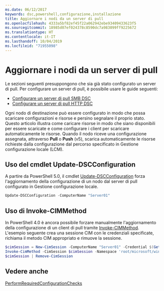```yaml
---
ms.date: 06/12/2017
keywords: dsc,powershell,configurazione,installazione
title: Aggiornare i nodi da un server di pull
ms.openlocfilehash: 4333a5bf82ef45f22a062942ebe93409433623f5
ms.sourcegitcommit: 18985d07ef024378c8590dc7a983099ff9225672
ms.translationtype: HT
ms.contentlocale: it-IT
ms.lasthandoff: 10/04/2019
ms.locfileid: "71955098"
---
```

# <a name="update-nodes-from-a-pull-server"></a>Aggiornare i nodi da un server di pull

Le sezioni seguenti presuppongono che sia già stato configurato un server di pull. Per configurare un server di pull, è possibile usare le guide seguenti:

- [Configurare un server di pull SMB DSC](pullServerSmb.md)
- [Configurare un server di pull HTTP DSC](pullServer.md)

Ogni nodo di destinazione può essere configurato in modo che possa scaricare configurazioni e risorse e persino segnalare il proprio stato. Questo articolo illustra come caricare risorse in modo che siano disponibili per essere scaricate e come configurare i client per scaricare automaticamente le risorse. Quando il nodo riceve una configurazione assegnata, attraverso **Pull** o **Push** (v5), scarica automaticamente le risorse richieste dalla configurazione dal percorso specificato in Gestione configurazione locale (LCM).

## <a name="using-the-update-dscconfiguration-cmdlet"></a>Uso del cmdlet Update-DSCConfiguration

A partire da PowerShell 5.0, il cmdlet [Update-DSCConfiguration](/powershell/module/psdesiredstateconfiguration/update-dscconfiguration) forza l'aggiornamento della configurazione di un nodo dal server di pull configurato in Gestione configurazione locale.

```powershell
Update-DSCConfiguration -ComputerName "Server01"
```

## <a name="using-invoke-cimmethod"></a>Uso di Invoke-CIMMethod

In PowerShell 4.0 è ancora possibile forzare manualmente l'aggiornamento della configurazione di un client di pull tramite [Invoke-CIMMethod](/powershell/module/cimcmdlets/invoke-cimmethod). L'esempio seguente crea una sessione CIM con le credenziali specificate, richiama il metodo CIM appropriato e rimuove la sessione.

```powershell
$cimSession = New-CimSession -ComputerName "Server01" -Credential $(Get-Credential)
Invoke-CimMethod -CimSession $cimSession -Namespace 'root/microsoft/windows/desiredstateconfiguration' -Class 'MSFT_DscLocalConfigurationManager' -MethodName 'PerformRequiredConfigurationChecks' -Arguments @{ 'Flags' = [uint32]1 } -Verbose
$cimSession | Remove-CimSession
```

## <a name="see-also"></a>Vedere anche

[PerformRequiredConfigurationChecks](/powershell/dsc/msft-dsclocalconfigurationmanager-performrequiredconfigurationchecks)
